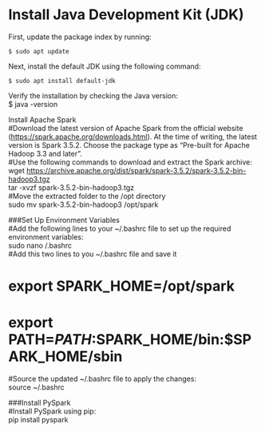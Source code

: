 #  Install Java Development Kit (JDK)
First, update the package index by running:
```
$ sudo apt update
```
Next, install the default JDK using the following command:
```
$ sudo apt install default-jdk
```
Verify the installation by checking the Java version: <br>
$ java -version

Install Apache Spark <br>
#Download the latest version of Apache Spark from the official website (https://spark.apache.org/downloads.html). At the time of writing, the latest version is Spark 3.5.2. Choose the package type as “Pre-built for Apache Hadoop 3.3 and later”. <br>
#Use the following commands to download and extract the Spark archive: <br>
wget https://archive.apache.org/dist/spark/spark-3.5.2/spark-3.5.2-bin-hadoop3.tgz  <br>
tar -xvzf spark-3.5.2-bin-hadoop3.tgz <br>
#Move the extracted folder to the /opt directory <br>
sudo mv spark-3.5.2-bin-hadoop3 /opt/spark <br>

###Set Up Environment Variables <br>
#Add the following lines to your ~/.bashrc file to set up the required environment variables: <br>
sudo nano /.bashrc <br>
#Add this two lines to you ~/.bashrc file and save it <br>
#	export SPARK_HOME=/opt/spark <br>
#	export PATH=$PATH:$SPARK_HOME/bin:$SPARK_HOME/sbin <br>
#Source the updated ~/.bashrc file to apply the changes: <br>
source ~/.bashrc <br>

###Install PySpark <br>
#Install PySpark using pip: <br>
pip install pyspark <br>
